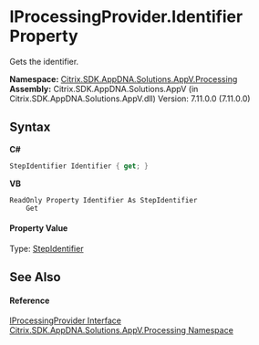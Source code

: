 # IProcessingProvider.Identifier Property 
 

Gets the identifier.

**Namespace:**&nbsp;<a href="e89d7bb5-69e7-7aff-5732-d06b09ac746d">Citrix.SDK.AppDNA.Solutions.AppV.Processing</a><br />**Assembly:**&nbsp;Citrix.SDK.AppDNA.Solutions.AppV (in Citrix.SDK.AppDNA.Solutions.AppV.dll) Version: 7.11.0.0 (7.11.0.0)

## Syntax

**C#**
```csharp
StepIdentifier Identifier { get; }
```

**VB**
```vbnet
ReadOnly Property Identifier As StepIdentifier
	Get
```


#### Property Value
Type: <a href="3472c99e-3f0a-1b0c-33ad-695070d74faa">StepIdentifier</a>

## See Also


#### Reference
<a href="e95e3804-fea1-dd3b-a8ab-a153bf5c66ee">IProcessingProvider Interface</a><br /><a href="e89d7bb5-69e7-7aff-5732-d06b09ac746d">Citrix.SDK.AppDNA.Solutions.AppV.Processing Namespace</a><br />